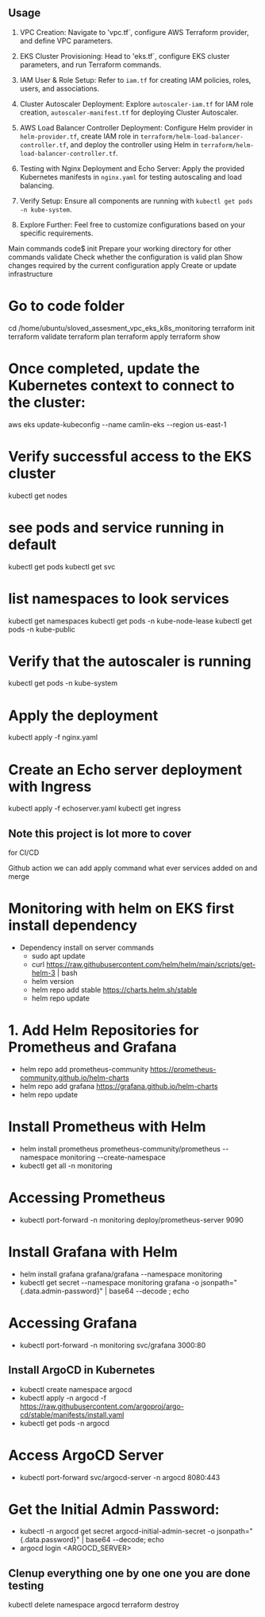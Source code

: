 ## Usage

1. VPC Creation: Navigate to 'vpc.tf`, configure AWS Terraform provider, and define VPC parameters.

2. EKS Cluster Provisioning: Head to 'eks.tf`, configure EKS cluster parameters, and run Terraform commands.

3. IAM User & Role Setup: Refer to `iam.tf` for creating IAM policies, roles, users, and associations.

4. Cluster Autoscaler Deployment: Explore `autoscaler-iam.tf` for IAM role creation, `autoscaler-manifest.tf` for deploying Cluster Autoscaler.

5. AWS Load Balancer Controller Deployment: Configure Helm provider in `helm-provider.tf`, create IAM role in `terraform/helm-load-balancer-controller.tf`, and deploy the controller using Helm in `terraform/helm-load-balancer-controller.tf`.

6. Testing with Nginx Deployment and Echo Server: Apply the provided Kubernetes manifests in `nginx.yaml` for testing autoscaling and load balancing.

7. Verify Setup: Ensure all components are running with `kubectl get pods -n kube-system`.

8. Explore Further: Feel free to customize configurations based on your specific requirements.



Main commands code$
  init          Prepare your working directory for other commands
  validate      Check whether the configuration is valid
  plan          Show changes required by the current configuration
  apply         Create or update infrastructure


# Go to code folder
cd /home/ubuntu/sloved_assesment_vpc_eks_k8s_monitoring
terraform init
terraform validate
terraform plan
terraform apply
terraform show

# Once completed, update the Kubernetes context to connect to the cluster:

aws eks update-kubeconfig --name camlin-eks  --region us-east-1

# Verify successful access to the EKS cluster
kubectl get nodes
# see pods and service running in default
kubectl get pods
kubectl get svc

# list namespaces to look services
kubectl get namespaces
kubectl get pods -n kube-node-lease
kubectl get pods -n kube-public
# Verify that the autoscaler is running
kubectl get pods -n kube-system
# Apply the deployment
kubectl apply -f nginx.yaml

# Create an Echo server deployment with Ingress
kubectl apply -f echoserver.yaml
kubectl get ingress

## Note this project is lot more to cover
for CI/CD

Github action we can add apply command what ever services added on and merge

# Monitoring with helm on EKS first install dependency
- Dependency install on server commands
  * sudo apt update
  * curl https://raw.githubusercontent.com/helm/helm/main/scripts/get-helm-3 | bash
  * helm version
  * helm repo add stable https://charts.helm.sh/stable
  * helm repo update

# 1. Add Helm Repositories for Prometheus and Grafana
- helm repo add prometheus-community https://prometheus-community.github.io/helm-charts
- helm repo add grafana https://grafana.github.io/helm-charts
- helm repo update

# Install Prometheus with Helm
- helm install prometheus prometheus-community/prometheus --namespace monitoring --create-namespace
- kubectl get all -n monitoring

# Accessing Prometheus
- kubectl port-forward -n monitoring deploy/prometheus-server 9090

# Install Grafana with Helm
- helm install grafana grafana/grafana --namespace monitoring
- kubectl get secret --namespace monitoring grafana -o jsonpath="{.data.admin-password}" | base64 --decode ; echo

# Accessing Grafana
- kubectl port-forward -n monitoring svc/grafana 3000:80

##  Install ArgoCD in Kubernetes
- kubectl create namespace argocd
- kubectl apply -n argocd -f https://raw.githubusercontent.com/argoproj/argo-cd/stable/manifests/install.yaml
- kubectl get pods -n argocd

# Access ArgoCD Server
- kubectl port-forward svc/argocd-server -n argocd 8080:443

# Get the Initial Admin Password:
- kubectl -n argocd get secret argocd-initial-admin-secret -o jsonpath="{.data.password}" | base64 --decode; echo
- argocd login <ARGOCD_SERVER>


## Clenup everything one by one one you are done testing
kubectl delete namespace argocd
terraform destroy
